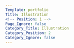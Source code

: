 ```yaml
---
Template: portfolio
Title: Illustration
<!-- Position: 1 -->
Page_Ignore: false
Category_Title: Illustration
Category_Position: 2
Category_Ignore: false
---
```

